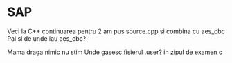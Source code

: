 # SAP
Veci la C++ continuarea pentru 2
am pus source.cpp si combina cu aes_cbc
Pai si de unde iau aes_cbc?


Mama draga nimic nu stim
Unde gasesc fisierul .user?
in zipul de examen c
